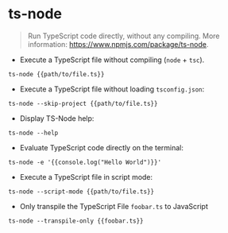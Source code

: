 # ts-node

> Run TypeScript code directly, without any compiling.
> More information: <https://www.npmjs.com/package/ts-node>.

- Execute a TypeScript file without compiling (`node` + `tsc`).

`ts-node {{path/to/file.ts}}`

- Execute a TypeScript file without loading `tsconfig.json`:

`ts-node --skip-project {{path/to/file.ts}}`

- Display TS-Node help:

`ts-node --help`

- Evaluate TypeScript code directly on the terminal:

`ts-node -e '{{console.log("Hello World")}}'`

- Execute a TypeScript file in script mode:

`ts-node --script-mode {{path/to/file.ts}}`

- Only transpile the TypeScript File `foobar.ts` to JavaScript

`ts-node --transpile-only {{foobar.ts}}`
